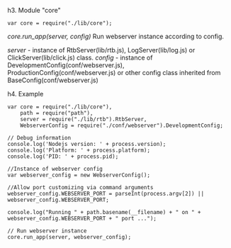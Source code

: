 h3. Module "core"
```text
var core = require("./lib/core");
```

*core.run_app(server, config)*
Run webserver instance according to config.

_server_ - instance of RtbServer(lib/rtb.js), LogServer(lib/log.js) or ClickServer(lib/click.js) class.
_config_ - instance of DevelopmentConfig(conf/webserver.js), ProductionConfig(conf/webserver.js) or other config class
inherited from BaseConfig(conf/webserver.js)

h4. Example

```text
var core = require("./lib/core"),
    path = require("path"),
    server = require("./lib/rtb").RtbServer,
    WebserverConfig = require("./conf/webserver").DevelopmentConfig;

// Debug information
console.log('Nodejs version: ' + process.version);
console.log('Platform: ' + process.platform);
console.log('PID: ' + process.pid);

//Instance of webserver config
var webserver_config = new WebserverConfig();

//Allow port customizing via command arguments
webserver_config.WEBSERVER_PORT = parseInt(process.argv[2]) || webserver_config.WEBSERVER_PORT;

console.log("Running " + path.basename(__filename) + " on " + webserver_config.WEBSERVER_PORT + " port ...");

// Run webserver instance
core.run_app(server, webserver_config);
```